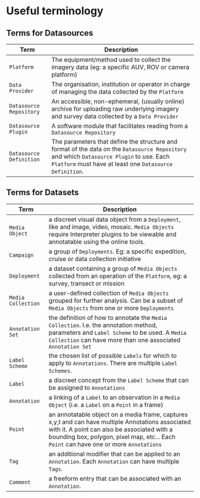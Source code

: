 # Useful terminology

## Terms for Datasources
Term | Description 
--- | --- 
`Platform` | The equipment/method used to collect the imagery data (eg: a specific AUV, ROV or camera platform) 
`Data Provider` | The organisation, institution or operator in charge of managing the data collected by the `Platform` 
`Datasource Repository` | An accessible, non-ephemeral, (usually online) archive for uploading raw underlying imagery and survey data collected by a `Data Provider`  
`Datasource Plugin` | A software module that facilitates reading from a `Datasource Repository`
`Datasource Definition`  | The parameters that define the structure and format of the data on the `Datasource Repository` and which `Datasource Plugin` to use. Each `Platform` must have at least one `Datasource Definition`.


## Terms for Datasets
Term | Description 
---- | ----
`Media Object` | a discreet visual data object from a `Deployment`, like and image, video, mosaic. `Media Objects` require Interpreter plugins to be viewable and annotatable using the online tools. 
`Campaign` | a group of `Deployments`. Eg: a specific expedition, cruise or data collection initiative 
`Deployment` | a dataset containing a group of `Media Objects` collected from an operation of the `Platform`, eg: a survey, transect or mission 
`Media Collection` | a user-defined collection of `Media Objects` grouped for further analysis. Can be a subset of `Media Objects` from one or more `Deployments`
`Annotation Set` | the definition of how to annotate the `Media Collection`. I.e. the annotation method, parameters and `Label Scheme` to be used. A `Media Collection` can have more than one associated `Annotation Set`
`Label Scheme` | the chosen list of possible `Labels` for which to apply to `Annotations`. There are multiple `Label Schemes`.
`Label` | a discreet concept from the `Label Scheme` that can be assigned to `Annotations`
`Annotation` | a linking of a `Label` to an observation in a `Media Object` (i.e. a `Label` on a `Point` in a frame)
`Point` | an annotatable object on a media frame, captures x,y,t and can have multiple Annotations associated with it. A point can also be associated with a bounding box, polygon, pixel map, etc... Each `Point` can have one or more `Annotations`
`Tag` | an additional modifier that can be applied to an `Annotation`. Each `Annotation` can have multiple `Tags`.
`Comment` | a freeform entry that can be associated with an `Annotation`. 
